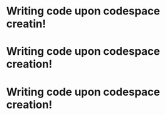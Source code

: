 # Writing code upon codespace creatin!
# Writing code upon codespace creation!
# Writing code upon codespace creation!
